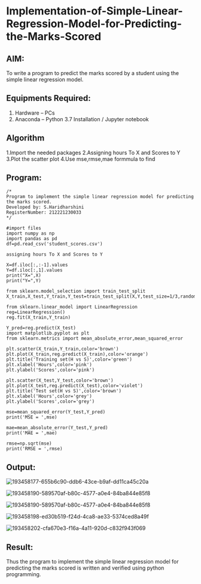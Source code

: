 # Implementation-of-Simple-Linear-Regression-Model-for-Predicting-the-Marks-Scored

## AIM:
To write a program to predict the marks scored by a student using the simple linear regression model.

## Equipments Required:
1. Hardware – PCs
2. Anaconda – Python 3.7 Installation / Jupyter notebook

## Algorithm
1.Import the needed packages
2.Assigning hours To X and Scores to Y
3.Plot the scatter plot
4.Use mse,rmse,mae formmula to find

## Program:
```
/*
Program to implement the simple linear regression model for predicting the marks scored.
Developed by: S.Haridharshini
RegisterNumber: 212221230033 
*/
```
```
#import files
import numpy as np
import pandas as pd
df=pd.read_csv('student_scores.csv')

assigning hours To X and Scores to Y

X=df.iloc[:,:-1].values
Y=df.iloc[:,1].values
print("X=",X)
print("Y=",Y)

from sklearn.model_selection import train_test_split
X_train,X_test,Y_train,Y_test=train_test_split(X,Y,test_size=1/3,random_state=0)

from sklearn.linear_model import LinearRegression
reg=LinearRegression()
reg.fit(X_train,Y_train)

Y_pred=reg.predict(X_test)
import matplotlib.pyplot as plt
from sklearn.metrics import mean_absolute_error,mean_squared_error

plt.scatter(X_train,Y_train,color='brown')
plt.plot(X_train,reg.predict(X_train),color='orange')
plt.title('Training set(H vs S)',color='green')
plt.xlabel('Hours',color='pink')
plt.ylabel('Scores',color='pink')

plt.scatter(X_test,Y_test,color='brown')
plt.plot(X_test,reg.predict(X_test),color='violet')
plt.title('Test set(H vs S)',color='brown')
plt.xlabel('Hours',color='grey')
plt.ylabel('Scores',color='grey')

mse=mean_squared_error(Y_test,Y_pred)
print('MSE = ',mse)

mae=mean_absolute_error(Y_test,Y_pred)
print('MAE = ',mae)

rmse=np.sqrt(mse)
print('RMSE = ',rmse)

```


## Output:
![193458177-655b6c90-ddb6-43ce-b9af-dd11ca45c20a](https://user-images.githubusercontent.com/94169318/193607735-68f645dc-8340-49c2-b22e-74e104856d1a.png)

![193458190-589570af-b80c-4577-a0e4-84ba844e85f8](https://user-images.githubusercontent.com/94169318/193607779-61905f2d-ed8c-4ba5-b105-f096c9f1f616.png)

![193458190-589570af-b80c-4577-a0e4-84ba844e85f8](https://user-images.githubusercontent.com/94169318/193608043-0a8987a5-d757-4099-9410-0bc854bd54fa.png)

![193458198-ed30b519-f24d-4ca8-ae33-5374ced8a49f](https://user-images.githubusercontent.com/94169318/193608117-0ea88216-e9e4-41e8-bc79-a6ff1470491d.png)

![193458202-cfa670e3-f16a-4a11-920d-c832f943f069](https://user-images.githubusercontent.com/94169318/193608163-e9e7f42d-8ceb-4428-8081-e577100a660d.png)



## Result:
Thus the program to implement the simple linear regression model for predicting the marks scored is written and verified using python programming.
